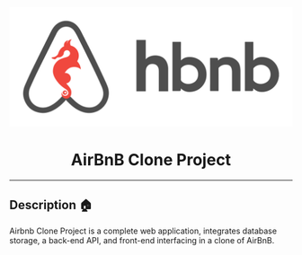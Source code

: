 <p align="center">
  <img src="https://github.com/Scott-TechStar/AirBnB_clone/blob/main/images/hbnb.png" alt="hBnB logo">
</p>

<h1 align="center">AirBnB Clone Project</h1>

---

## Description :house:

Airbnb Clone Project is a complete web application, integrates database storage, 
a back-end API, and front-end interfacing in a clone of AirBnB.
